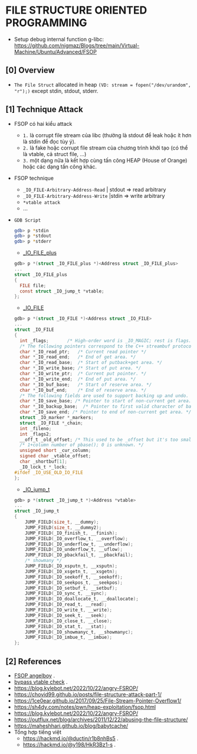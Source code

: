 # FILE STRUCTURE ORIENTED PROGRAMMING

- Setup debug internal function g-libc: https://github.com/nigmaz/Blogs/tree/main/Virtual-Machine/Ubuntu/Advanced/FSOP

## [0] Overview

- `The File Struct` allocated in heap `(VD: stream = fopen("/dev/urandom", "r");)` except stdin, stdout, stderr.

## [1] Technique Attack
- FSOP có hai kiểu attack 
  * `1.` là corrupt file stream của libc (thường là stdout để leak hoặc ít hơn là stdin để đọc tùy ý). 
  * `2.` là fake hoặc corrupt file stream của chương trình khởi tạo (có thể là vtable, cả struct file, ...) 
  * `3.` một dạng nữa là kết hợp cùng tấn công HEAP (House of Orange) hoặc các dạng tấn công khác.
- FSOP technique
   *  `_IO_FILE-Arbitrary-Address-Read`  | stdout => read arbitrary 
   *  `_IO_FILE-Arbitrary-Address-Write` |stdin => write arbitrary
   *  `*vtable attack`
   * ...
- `GDB Script`
    ```bash
    gdb> p *stdin
    gdb> p *stdout
    gdb> p *stderr
    ```

    * [_IO_FILE_plus](https://elixir.bootlin.com/glibc/glibc-2.23/source/libio/libioP.h#L342)
    ```c
    gdb> p *(struct _IO_FILE_plus *)<Address struct _IO_FILE_plus>
    ...
    struct _IO_FILE_plus
    {
      FILE file;
      const struct _IO_jump_t *vtable;
    };
    ```
    * [_IO_FILE](https://elixir.bootlin.com/glibc/glibc-2.23/source/libio/libio.h#L241)
    ```c
    gdb> p *(struct _IO_FILE *)<Address struct _IO_FILE>
    ...
    struct _IO_FILE
    {
      int _flags;		/* High-order word is _IO_MAGIC; rest is flags. */
      /* The following pointers correspond to the C++ streambuf protocol. */
      char *_IO_read_ptr;	/* Current read pointer */
      char *_IO_read_end;	/* End of get area. */
      char *_IO_read_base;	/* Start of putback+get area. */
      char *_IO_write_base;	/* Start of put area. */
      char *_IO_write_ptr;	/* Current put pointer. */
      char *_IO_write_end;	/* End of put area. */
      char *_IO_buf_base;	/* Start of reserve area. */
      char *_IO_buf_end;	/* End of reserve area. */
      /* The following fields are used to support backing up and undo. */
      char *_IO_save_base; /* Pointer to start of non-current get area. */
      char *_IO_backup_base;  /* Pointer to first valid character of backup area */
      char *_IO_save_end; /* Pointer to end of non-current get area. */
      struct _IO_marker *_markers;
      struct _IO_FILE *_chain;
      int _fileno;
      int _flags2;
      __off_t _old_offset; /* This used to be _offset but it's too small.  */
      /* 1+column number of pbase(); 0 is unknown. */
      unsigned short _cur_column;
      signed char _vtable_offset;
      char _shortbuf[1];
      _IO_lock_t *_lock;
    #ifdef _IO_USE_OLD_IO_FILE
    };
    ```
    * [_IO_jump_t](https://elixir.bootlin.com/glibc/glibc-2.23/source/libio/libioP.h#L307)    
    ```c
    gdb> p *(struct _IO_jump_t *)<Address *vtable>
    ...
    struct _IO_jump_t
    {
        JUMP_FIELD(size_t, __dummy);
        JUMP_FIELD(size_t, __dummy2);
        JUMP_FIELD(_IO_finish_t, __finish);
        JUMP_FIELD(_IO_overflow_t, __overflow);
        JUMP_FIELD(_IO_underflow_t, __underflow);
        JUMP_FIELD(_IO_underflow_t, __uflow);
        JUMP_FIELD(_IO_pbackfail_t, __pbackfail);
        /* showmany */
        JUMP_FIELD(_IO_xsputn_t, __xsputn);
        JUMP_FIELD(_IO_xsgetn_t, __xsgetn);
        JUMP_FIELD(_IO_seekoff_t, __seekoff);
        JUMP_FIELD(_IO_seekpos_t, __seekpos);
        JUMP_FIELD(_IO_setbuf_t, __setbuf);
        JUMP_FIELD(_IO_sync_t, __sync);
        JUMP_FIELD(_IO_doallocate_t, __doallocate);
        JUMP_FIELD(_IO_read_t, __read);
        JUMP_FIELD(_IO_write_t, __write);
        JUMP_FIELD(_IO_seek_t, __seek);
        JUMP_FIELD(_IO_close_t, __close);
        JUMP_FIELD(_IO_stat_t, __stat);
        JUMP_FIELD(_IO_showmanyc_t, __showmanyc);
        JUMP_FIELD(_IO_imbue_t, __imbue);
    };
    ```
## [2] References
- [FSOP angelboy](https://nightrainy.github.io/2019/08/07/play-withe-file-structure-%E6%90%AC%E8%BF%90/?fbclid=IwAR06PLkixggoSadl1ANGvZNW4zgfNOgcs5VC2l2IHtFzEVclUJzFp2NObsI#content) .
- [bypass vtable check](https://dhavalkapil.com/blogs/FILE-Structure-Exploitation/) .
- https://blog.kylebot.net/2022/10/22/angry-FSROP/
- https://chovid99.github.io/posts/file-structure-attack-part-1/
- https://1ce0ear.github.io/2017/09/25/File-Stream-Pointer-Overflow1/
- https://sh4dy.com/notes/pwn/heap-exploitation/fsop.html
- https://blog.kylebot.net/2022/10/22/angry-FSROP/
- https://outflux.net/blog/archives/2011/12/22/abusing-the-file-structure/
- https://maheshhari.github.io/blog/babytcache/
- Tổng hợp tiếng việt
    * https://hackmd.io/@ductin/r1b8nhBs5 .
    * https://hackmd.io/@y198/HkR3Bz1-s .




